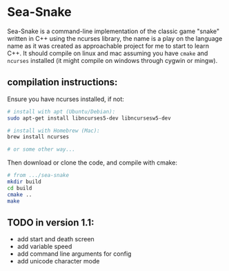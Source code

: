 # Sea-Snake
Sea-Snake is a command-line implementation of the classic game "snake" written in C++ using the ncurses library, the name is a play on the language name as it was created as approachable project for me to start to learn C++. It should compile on linux and mac assuming you have `cmake` and `ncurses` installed (it might compile on windows through cygwin or mingw).

## compilation instructions:
Ensure you have ncurses installed, if not:
```bash
# install with apt (Ubuntu/Debian):
sudo apt-get install libncurses5-dev libncursesw5-dev

# install with Homebrew (Mac):
brew install ncurses

# or some other way...
```

Then download or clone the code, and compile with cmake:
```bash
# from .../sea-snake
mkdir build
cd build
cmake ..
make
```

## TODO in version 1.1:
- add start and death screen
- add variable speed
- add command line arguments for config
- add unicode character mode

